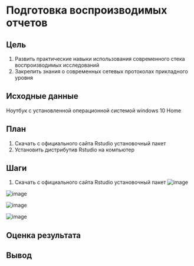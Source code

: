 # Подготовка воспроизводимых отчетов
## Цель
1. Развить практические навыки использования современного стека воспроизводимых исследований
2. Закрепить знания о современных сетевых протоколах прикладного уровня
## Исходные данные
Ноутбук с установленной операционной системой windows 10 Home
## План
1. Скачать с официального сайта Rstudio установочный пакет
2. Установить дистрибутив Rstudio на компьютер
## Шаги
1. Скачать с официального сайта Rstudio установочный пакет
![image](https://github.com/user-attachments/assets/d5cc9416-b9b0-46c6-a724-5409d7cd0c33)

![image](https://github.com/user-attachments/assets/be08703e-3370-4e8b-afa4-3990946114b5)


![image](https://github.com/user-attachments/assets/32839819-2a79-4dfd-b85f-a101356489a3)

![image](https://github.com/user-attachments/assets/81480d44-70d4-432c-b6cb-2c8cde8eb75b)

## Оценка результата
## Вывод

